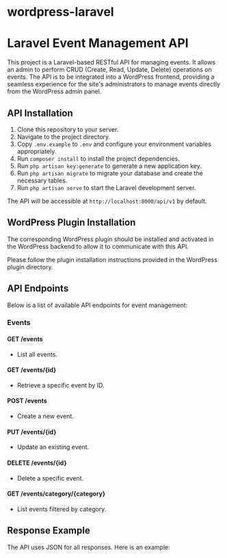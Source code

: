 ﻿# wordpress-laravel

# Laravel Event Management API

This project is a Laravel-based RESTful API for managing events. It allows an admin to perform CRUD (Create, Read, Update, Delete) operations on events. The API is to be integrated into a WordPress frontend, providing a seamless experience for the site's administrators to manage events directly from the WordPress admin panel.

## API Installation

1. Clone this repository to your server.
2. Navigate to the project directory.
3. Copy `.env.example` to `.env` and configure your environment variables appropriately.
4. Run `composer install` to install the project dependencies.
5. Run `php artisan key:generate` to generate a new application key.
6. Run `php artisan migrate` to migrate your database and create the necessary tables.
7. Run `php artisan serve` to start the Laravel development server.

The API will be accessible at `http://localhost:8000/api/v1` by default.

## WordPress Plugin Installation

The corresponding WordPress plugin should be installed and activated in the WordPress backend to allow it to communicate with this API. 

Please follow the plugin installation instructions provided in the WordPress plugin directory.

## API Endpoints

Below is a list of available API endpoints for event management:

### Events

#### GET /events
- List all events.

#### GET /events/{id}
- Retrieve a specific event by ID.

#### POST /events
- Create a new event.

#### PUT /events/{id}
- Update an existing event.

#### DELETE /events/{id}
- Delete a specific event.

#### GET /events/category/{category}
- List events filtered by category.

## Response Example

The API uses JSON for all responses. Here is an example:
